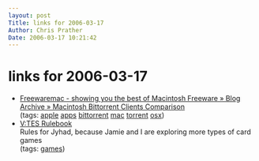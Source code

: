 ```yaml
---
layout: post
Title: links for 2006-03-17  
Author: Chris Prather
Date: 2006-03-17 10:21:42
---
```


# links for 2006-03-17
<ul class="delicious">
	<li>
		<div class="delicious-link"><a href="http://freewaremac.net/2006/macintosh-bittorrent-clients-comparison/">Freewaremac - showing you the best of Macintosh Freeware » Blog Archive » Macintosh Bittorrent Clients Comparison</a></div>
		<div class="delicious-tags">(tags: <a href="http://del.icio.us/perigrin/apple">apple</a> <a href="http://del.icio.us/perigrin/apps">apps</a> <a href="http://del.icio.us/perigrin/bittorrent">bittorrent</a> <a href="http://del.icio.us/perigrin/mac">mac</a> <a href="http://del.icio.us/perigrin/torrent">torrent</a> <a href="http://del.icio.us/perigrin/osx">osx</a>)</div>
	</li>
	<li>
		<div class="delicious-link"><a href="http://www.white-wolf.com/vtes/rulebook/">V:TES Rulebook</a></div>
		<div class="delicious-extended">Rules for Jyhad, because Jamie and I are exploring more types of card games</div>
		<div class="delicious-tags">(tags: <a href="http://del.icio.us/perigrin/games">games</a>)</div>
	</li>
</ul>

